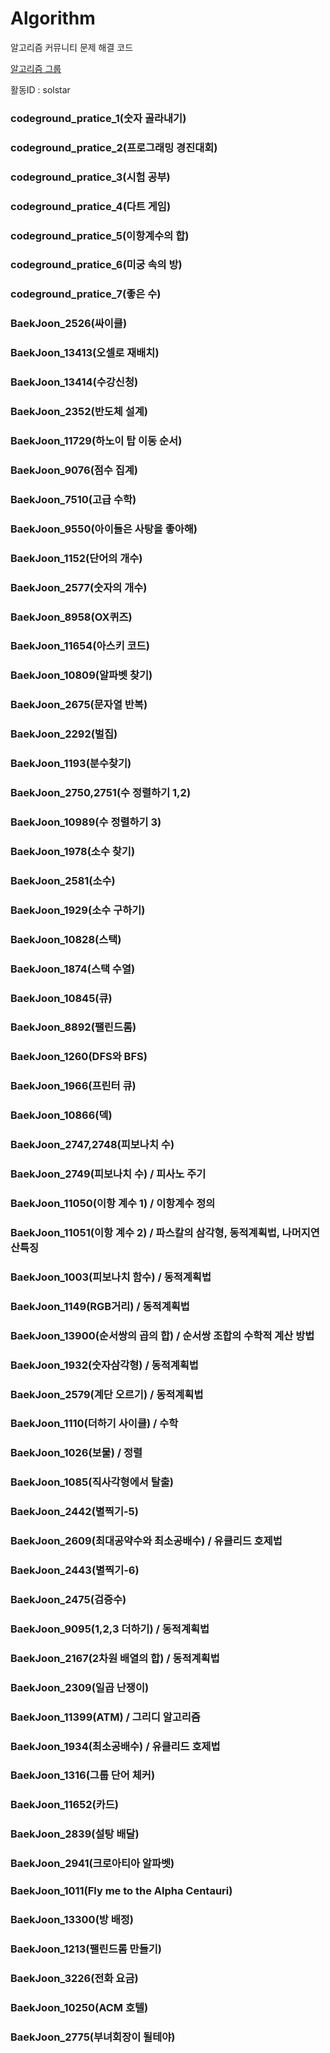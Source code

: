 ﻿# Algorithm
알고리즘 커뮤니티 문제 해결 코드

[알고리즘 그룹](https://www.acmicpc.net/group/member/1353)

활동ID : solstar

### codeground_pratice_1(숫자 골라내기)

### codeground_pratice_2(프로그래밍 경진대회)

### codeground_pratice_3(시험 공부)

### codeground_pratice_4(다트 게임)

### codeground_pratice_5(이항계수의 합)

### codeground_pratice_6(미궁 속의 방)

### codeground_pratice_7(좋은 수)

### BaekJoon_2526(싸이클)

### BaekJoon_13413(오셀로 재배치)

### BaekJoon_13414(수강신청)

### BaekJoon_2352(반도체 설계)

### BaekJoon_11729(하노이 탑 이동 순서)

### BaekJoon_9076(점수 집계)

### BaekJoon_7510(고급 수학)

### BaekJoon_9550(아이들은 사탕을 좋아해)

### BaekJoon_1152(단어의 개수)

### BaekJoon_2577(숫자의 개수)

### BaekJoon_8958(OX퀴즈)

### BaekJoon_11654(아스키 코드)

### BaekJoon_10809(알파벳 찾기)

### BaekJoon_2675(문자열 반복)

### BaekJoon_2292(벌집)

### BaekJoon_1193(분수찾기)

### BaekJoon_2750,2751(수 정렬하기 1,2)

### BaekJoon_10989(수 정렬하기 3)

### BaekJoon_1978(소수 찾기)

### BaekJoon_2581(소수)

### BaekJoon_1929(소수 구하기)

### BaekJoon_10828(스택)

### BaekJoon_1874(스택 수열)

### BaekJoon_10845(큐)

### BaekJoon_8892(팰린드롬)

### BaekJoon_1260(DFS와 BFS)

### BaekJoon_1966(프린터 큐)

### BaekJoon_10866(덱)

### BaekJoon_2747,2748(피보나치 수)

### BaekJoon_2749(피보나치 수) / 피사노 주기

### BaekJoon_11050(이항 계수 1) / 이항계수 정의

### BaekJoon_11051(이항 계수 2) / 파스칼의 삼각형, 동적계획법, 나머지연산특징

### BaekJoon_1003(피보나치 함수) / 동적계획법

### BaekJoon_1149(RGB거리) / 동적계획법

### BaekJoon_13900(순서쌍의 곱의 합) / 순서쌍 조합의 수학적 계산 방법

### BaekJoon_1932(숫자삼각형) / 동적계획법

### BaekJoon_2579(계단 오르기) / 동적계획법

### BaekJoon_1110(더하기 사이클) / 수학

### BaekJoon_1026(보물) / 정렬

### BaekJoon_1085(직사각형에서 탈출)

### BaekJoon_2442(별찍기-5)

### BaekJoon_2609(최대공약수와 최소공배수) / 유클리드 호제법

### BaekJoon_2443(별찍기-6)

### BaekJoon_2475(검증수)

### BaekJoon_9095(1,2,3 더하기) / 동적계획법

### BaekJoon_2167(2차원 배열의 합) / 동적계획법

### BaekJoon_2309(일곱 난쟁이)

### BaekJoon_11399(ATM) / 그리디 알고리즘

### BaekJoon_1934(최소공배수) / 유클리드 호제법

### BaekJoon_1316(그룹 단어 체커)

### BaekJoon_11652(카드)

### BaekJoon_2839(설탕 배달)

### BaekJoon_2941(크로아티아 알파벳)

### BaekJoon_1011(Fly me to the Alpha Centauri)

### BaekJoon_13300(방 배정)

### BaekJoon_1213(팰린드롬 만들기)

### BaekJoon_3226(전화 요금)

### BaekJoon_10250(ACM 호텔)

### BaekJoon_2775(부녀회장이 될테야)